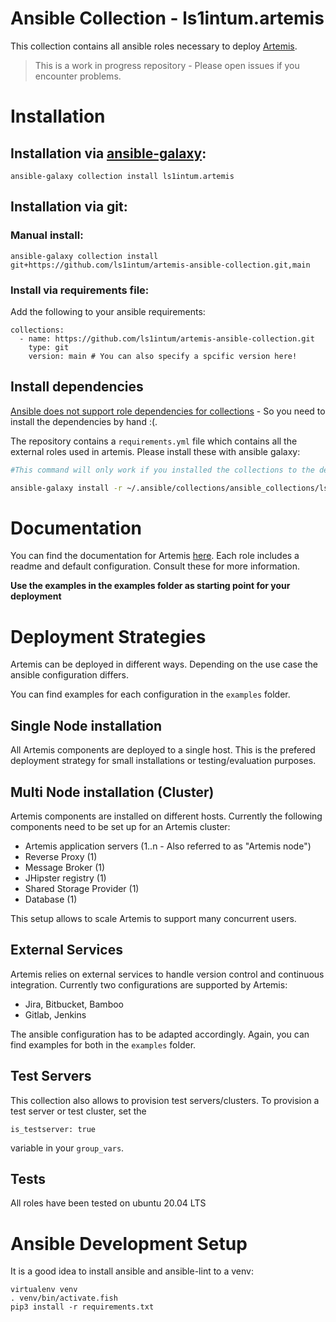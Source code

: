 # Ansible Collection - ls1intum.artemis

This collection contains all ansible roles necessary to deploy [Artemis](https://github.com/ls1intum/Artemis).

> This is a work in progress repository - Please open issues if you encounter problems.

# Installation
## Installation via [ansible-galaxy](https://galaxy.ansible.com/ls1intum/artemis):

```
ansible-galaxy collection install ls1intum.artemis
```

## Installation via git:

### Manual install:

```
ansible-galaxy collection install git+https://github.com/ls1intum/artemis-ansible-collection.git,main
```

### Install via requirements file:

Add the following to your ansible requirements:
```
collections:
  - name: https://github.com/ls1intum/artemis-ansible-collection.git
    type: git
    version: main # You can also specify a spcific version here!
```

## Install dependencies

[Ansible does not support role dependencies for collections](https://github.com/ansible/ansible/issues/76030) - So you need to install the dependencies by hand :(.

The repository contains a `requirements.yml` file which contains all the external roles used in artemis. Please install these with ansible galaxy:

```bash
#This command will only work if you installed the collections to the default location!

ansible-galaxy install -r ~/.ansible/collections/ansible_collections/ls1intum/artemis/requirements.yml
```

# Documentation

You can find the documentation for Artemis [here](https://docs.artemis.ase.in.tum.de).
Each role includes a readme and default configuration. Consult these for more information.

 **Use the examples in the examples folder as starting point for your deployment**

# Deployment Strategies

Artemis can be deployed in different ways. Depending on the use case the ansible configuration differs.

You can find examples for each configuration in the `examples` folder.

## Single Node installation
All Artemis components are deployed to a single host. This is the prefered deployment strategy for small installations or testing/evaluation purposes.

## Multi Node installation (Cluster)
Artemis components are installed on different hosts. Currently the following components need to be set up for an Artemis cluster:

- Artemis application servers (1..n - Also referred to as "Artemis node")
- Reverse Proxy (1)
- Message Broker (1)
- JHipster registry (1)
- Shared Storage Provider (1)
- Database (1)

This setup allows to scale Artemis to support many concurrent users.

## External Services

Artemis relies on external services to handle version control and continuous integration. Currently two configurations are supported by Artemis:
- Jira, Bitbucket, Bamboo
- Gitlab, Jenkins

The ansible configuration has to be adapted accordingly. Again, you can find examples for both in the `examples` folder.

## Test Servers

This collection also allows to provision test servers/clusters. To provision a test server or test cluster, set the

```
is_testserver: true
```
variable in your `group_vars`.

## Tests

All roles have been tested on ubuntu 20.04 LTS

# Ansible Development Setup 

It is a good idea to install ansible and ansible-lint to a venv: 

```
virtualenv venv
. venv/bin/activate.fish
pip3 install -r requirements.txt
```
